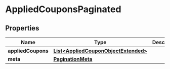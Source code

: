 

# AppliedCouponsPaginated


## Properties

| Name | Type | Description | Notes |
|------------ | ------------- | ------------- | -------------|
|**appliedCoupons** | [**List&lt;AppliedCouponObjectExtended&gt;**](AppliedCouponObjectExtended.md) |  |  |
|**meta** | [**PaginationMeta**](PaginationMeta.md) |  |  |



